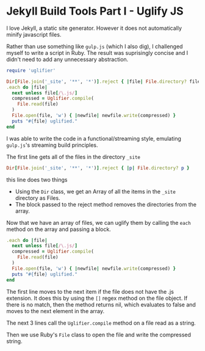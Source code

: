 # Jekyll Build Tools Part I - Uglify JS

I love Jekyll, a static site generator. However it does not automatically minify javascript files.

Rather than use something like `gulp.js` (which I also dig), I challenged myself to write a script in Ruby.
The result was suprisingly concise and I didn't need to add any unnecessary abstraction.

```ruby
require 'uglifier'

Dir[File.join('_site', '**', '*')].reject { |file| File.directory? file }
.each do |file|
  next unless file[/\.js/]
  compressed = Uglifier.compile(
    File.read(file)
  )
  File.open(file, 'w') { |newfile| newfile.write(compressed) }
  puts "#{file} uglified."
end
```

I was able to write the code in a functional/streaming style, emulating `gulp.js`'s streaming build principles.

The first line gets all of the files in the directory `_site`

```ruby
Dir[File.join('_site', '**', '*')].reject { |p| File.directory? p }
```
this line does two things

* Using the `Dir` class, we get an Array of all the items in the `_site` directory as Files.
* The block passed to the reject method removes the directories from the array.

Now that we have an array of files, we can uglify them by calling the `each` method on the array and passing a block.

```ruby
.each do |file|
  next unless file[/\.js/]
  compressed = Uglifier.compile(
    File.read(file)
  )
  File.open(file, 'w') { |newfile| newfile.write(compressed) }
  puts "#{file} uglified."
end
```

The first line moves to the next item if the file does not have the .js extension.
It does this by using the `[]` regex method on the file object. If there is no match, then the method returns nil, which evaluates to false and moves to the next element in the array.

The next 3 lines call the `Uglifier.compile` method on a file read as a string. 

Then we use Ruby's `File` class to open the file and write the compressed string.



